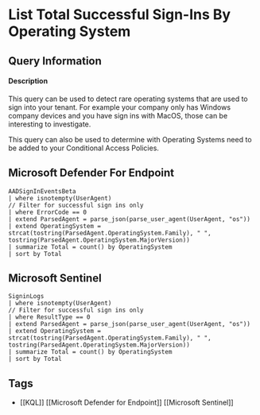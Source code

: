 # List Total Successful Sign-Ins By Operating System
## Query Information
#### Description
This query can be used to detect rare operating systems that are used to sign into your tenant. For example your company only has Windows company devices and you have sign ins with MacOS, those can be interesting to investigate.

This query can also be used to determine with Operating Systems need to be added to your Conditional Access Policies.
## Microsoft Defender For Endpoint
```kusto
AADSignInEventsBeta
| where isnotempty(UserAgent)
// Filter for successful sign ins only
| where ErrorCode == 0
| extend ParsedAgent = parse_json(parse_user_agent(UserAgent, "os"))
| extend OperatingSystem = strcat(tostring(ParsedAgent.OperatingSystem.Family), " ", tostring(ParsedAgent.OperatingSystem.MajorVersion))
| summarize Total = count() by OperatingSystem
| sort by Total
```
## Microsoft Sentinel
```kusto
SigninLogs
| where isnotempty(UserAgent)
// Filter for successful sign ins only
| where ResultType == 0
| extend ParsedAgent = parse_json(parse_user_agent(UserAgent, "os"))
| extend OperatingSystem = strcat(tostring(ParsedAgent.OperatingSystem.Family), " ", tostring(ParsedAgent.OperatingSystem.MajorVersion))
| summarize Total = count() by OperatingSystem
| sort by Total
```
## Tags
- [[KQL]] [[Microsoft Defender for Endpoint]] [[Microsoft Sentinel]]